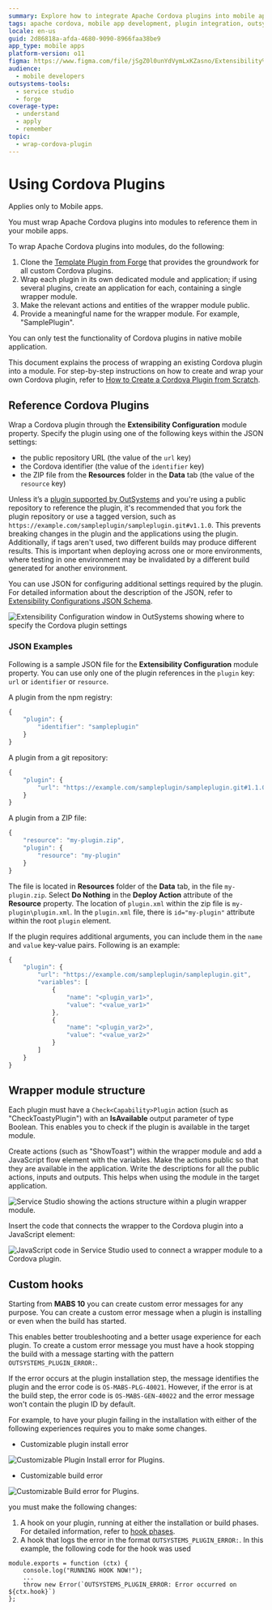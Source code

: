 ```yaml
---
summary: Explore how to integrate Apache Cordova plugins into mobile apps using OutSystems 11 (O11) by wrapping them into modules.
tags: apache cordova, mobile app development, plugin integration, outsystems platform, mobile app extensibility
locale: en-us
guid: 2d86818a-afda-4680-9090-8966faa38be9
app_type: mobile apps
platform-version: o11
figma: https://www.figma.com/file/jSgZ0l0unYdVymLxKZasno/Extensibility%20and%20Integration?node-id=410:32
audience:
  - mobile developers
outsystems-tools:
  - service studio
  - forge
coverage-type:
  - understand
  - apply
  - remember
topic:
  - wrap-cordova-plugin
---
```


# Using Cordova Plugins

<div class="info" markdown="1">

Applies only to Mobile apps.

</div>

You must wrap Apache Cordova plugins into modules to reference them in your mobile apps. 

To wrap Apache Cordova plugins into modules, do the following:

1. Clone the [Template Plugin from Forge](<https://www.outsystems.com/forge/component-overview/1676/template-plugin/>) that provides the groundwork for all custom Cordova plugins. 
1. Wrap each plugin in its own dedicated module and application; if using several plugins, create an application for each, containing a single wrapper module. 
1. Make the relevant actions and entities of the wrapper module public. 
1. Provide a meaningful name for the wrapper module. For example, "SamplePlugin".

You can only test the functionality of Cordova plugins in native mobile application.

This document explains the process of wrapping an existing Cordova plugin into a module. For step-by-step instructions on how to create and wrap your own Cordova plugin, refer to [How to Create a Cordova Plugin from Scratch](<https://www.outsystems.com/blog/posts/how-to-create-a-cordova-plugin-from-scratch/>).

## Reference Cordova Plugins

Wrap a Cordova plugin through the **Extensibility Configuration** module property. Specify the plugin using one of the following keys within the JSON settings:

* the public repository URL (the value of the `url` key)
* the Cordova identifier (the value of the `identifier` key)
* the ZIP file from the **Resources** folder in the **Data** tab (the value of the `resource` key)

Unless it’s a [plugin supported by OutSystems](intro.md) and you're using a public repository to reference the plugin, it's recommended that you fork the plugin repository or use a tagged version, such as `https://example.com/sampleplugin/sampleplugin.git#v1.1.0`. This prevents breaking changes in the plugin and the applications using the plugin. Additionally, if tags aren't used, two different builds may produce different results. This is important when deploying across one or more environments, where testing in one environment may be invalidated by a different build generated for another environment. 

You can use JSON for configuring additional settings required by the plugin. For detailed information about the description of the JSON, refer to [Extensibility Configurations JSON Schema](../../../deploying-apps/mobile-app-packaging-delivery/customize-mobile-app/extensibility-configurations-json-schema.md).

![Extensibility Configuration window in OutSystems showing where to specify the Cordova plugin settings](images/plugin-exensibility-window-ss.png "Extensibility Configuration Window")

### JSON Examples

Following is a sample JSON file for the **Extensibility Configuration** module property. You can use only one of the plugin references in the `plugin` key: `url` or `identifier` or `resource`.

A plugin from the npm registry:

```javascript
{
    "plugin": {
        "identifier": "sampleplugin"
    }
}
```

A plugin from a git repository:

```javascript
{
    "plugin": {
        "url": "https://example.com/sampleplugin/sampleplugin.git#1.1.0"
    }
}
```

A plugin from a ZIP file:

```javascript
{
    "resource": "my-plugin.zip",
    "plugin": {
        "resource": "my-plugin"
    }
}
```

The file is located in **Resources** folder of the **Data** tab, in the file `my-plugin.zip`. Select **Do Nothing** in the **Deploy Action** attribute of the **Resource** property. The location of `plugin.xml` within the zip file is `my-plugin\plugin.xml`. In the `plugin.xml` file, there is `id="my-plugin"` attribute within the root `plugin` element.

If the plugin requires additional arguments, you can include them in the `name` and `value` key-value pairs. Following is an example:

```javascript
{
    "plugin": {
        "url": "https://example.com/sampleplugin/sampleplugin.git",
        "variables": [
            {
                "name": "<plugin_var1>",
                "value": "<value_var1>"
            },
            {
                "name": "<plugin_var2>",
                "value": "<value_var2>"
            }
        ]
    }
}
```

## Wrapper module structure

Each plugin must have a `Check<Capability>Plugin` action (such as "CheckToastyPlugin") with an **IsAvailable** output parameter of type Boolean. This enables you to check if the plugin is available in the target module.

Create actions (such as "ShowToast") within the wrapper module and add a JavaScript flow element with the variables. Make the actions public so that they are available in the application. Write the descriptions for all the public actions, inputs and outputs. This helps when using the module in the target application.

![Service Studio showing the actions structure within a plugin wrapper module.](images/plugin-exensibility-actions-ss.png "Plugin Wrapper Module Actions")

Insert the code that connects the wrapper to the Cordova plugin into a JavaScript element:

![JavaScript code in Service Studio used to connect a wrapper module to a Cordova plugin.](images/plugin-exensibility-js-ss.png "Plugin Extensibility JavaScript Code")

## Custom hooks

Starting from **MABS 10** you can create custom error messages for any purpose. You can create a custom error message when a plugin is installing or even when the build has started.

This enables better troubleshooting and a better usage experience for each plugin. To create a custom error message you must have a hook stopping the build with a message starting with the pattern `OUTSYSTEMS_PLUGIN_ERROR:`.

If the error occurs at the plugin installation step, the message identifies the plugin and the error code is `OS-MABS-PLG-40021`. However, if the error is at the build step, the error code is  `OS-MABS-GEN-40022` and the error message won't contain the plugin ID by default.

For example, to have your plugin failing in the installation with either of the following experiences requires you to make some changes.

* Customizable plugin install error
  
![Customizable Plugin Install error for Plugins.](images/plugin-customize-install-error-ss.png "Customizable Plugin Install Error")

* Customizable build error
  
![Customizable Build error for Plugins.](images/plugin-customize-build-error-ss.png "Customizable Build Error")

you must make the following changes:

1. A hook on your plugin, running at either the installation or build phases. For detailed information, refer to [hook phases](https://cordova.apache.org/docs/en/11.x/guide/appdev/hooks/).
1. A hook that logs the error in the format `OUTSYSTEMS_PLUGIN_ERROR:`. In this example, the following code for the hook was used

```
module.exports = function (ctx) {
    console.log("RUNNING HOOK NOW!");
    ...
    throw new Error(`OUTSYSTEMS_PLUGIN_ERROR: Error occurred on ${ctx.hook}`)
};
```
